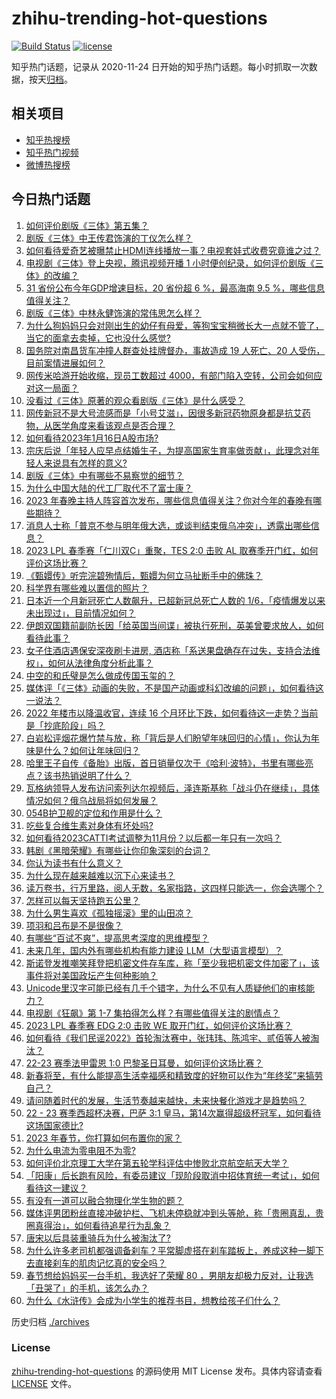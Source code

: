 # zhihu-trending-hot-questions

[![Build Status](https://github.com/justjavac/zhihu-trending-hot-questions/workflows/ci/badge.svg?branch=master)](https://github.com/justjavac/zhihu-trending-hot-questions/actions)
[![license](https://img.shields.io/github/license/justjavac/zhihu-trending-hot-questions)](https://github.com/justjavac/zhihu-trending-hot-questions/blob/master/LICENSE)

知乎热门话题，记录从 2020-11-24
日开始的知乎热门话题。每小时抓取一次数据，按天[归档](./archives)。

## 相关项目

- [知乎热搜榜](https://github.com/justjavac/zhihu-trending-top-search)
- [知乎热门视频](https://github.com/justjavac/zhihu-trending-hot-video)
- [微博热搜榜](https://github.com/justjavac/weibo-trending-hot-search)

## 今日热门话题

<!-- BEGIN -->
<!-- 最后更新时间 Tue Jan 17 2023 03:09:05 GMT+0800 (China Standard Time) -->

1. [如何评价剧版《三体》第五集？](https://www.zhihu.com/question/579076003)
1. [剧版《三体》中王传君饰演的丁仪怎么样？](https://www.zhihu.com/question/578896918)
1. [如何看待爱奇艺被曝禁止HDMI连线播放一事？电视套娃式收费究竟谁之过？](https://www.zhihu.com/question/579017821)
1. [电视剧《三体》登上央视，腾讯视频开播 1 小时便创纪录，如何评价剧版《三体》的改编？](https://www.zhihu.com/question/579002657)
1. [31 省份公布今年GDP增速目标，20 省份超 6 %，最高海南 9.5 %，哪些信息值得关注？](https://www.zhihu.com/question/579006088)
1. [剧版《三体》中林永健饰演的常伟思怎么样？](https://www.zhihu.com/question/578886711)
1. [为什么狗妈妈只会对刚出生的幼仔有母爱，等狗宝宝稍微长大一点就不管了，当它的面拿去卖掉，它也没什么感觉?](https://www.zhihu.com/question/573857956)
1. [国务院对南昌货车冲撞人群查处挂牌督办，事故造成 19 人死亡、20 人受伤，目前案情进展如何？](https://www.zhihu.com/question/579014296)
1. [网传米哈游开始收缩，现员工数超过 4000，有部门陷入空转，公司会如何应对这一局面？](https://www.zhihu.com/question/578064251)
1. [没看过《三体》原著的观众看剧版《三体》是什么感受？](https://www.zhihu.com/question/578898732)
1. [网传新冠不是大号流感而是「小号艾滋」，因很多新冠药物原身都是抗艾药物，从医学角度来看该观点是否合理？](https://www.zhihu.com/question/579008327)
1. [如何看待2023年1月16日A股市场?](https://www.zhihu.com/question/579015845)
1. [宗庆后说「年轻人应早点结婚生子，为提高国家生育率做贡献」，此理念对年轻人来说具有怎样的意义?](https://www.zhihu.com/question/579061948)
1. [剧版《三体》中有哪些不易察觉的细节？](https://www.zhihu.com/question/578899177)
1. [为什么中国大陆的代工厂取代不了富士康？](https://www.zhihu.com/question/497225723)
1. [2023 年春晚主持人阵容首次发布，哪些信息值得关注？你对今年的春晚有哪些期待？](https://www.zhihu.com/question/579009922)
1. [消息人士称「普京不参与明年俄大选，或谈判结束俄乌冲突」，透露出哪些信息？](https://www.zhihu.com/question/579012602)
1. [2023 LPL 春季赛「仁川双C」重聚，TES 2:0 击败 AL 取赛季开门红，如何评价这场比赛？](https://www.zhihu.com/question/579062929)
1. [《甄嬛传》听完浣碧殉情后，甄嬛为何立马扯断手中的佛珠？](https://www.zhihu.com/question/409774541)
1. [科学界有哪些难以置信的照片？](https://www.zhihu.com/question/578341056)
1. [日本近一个月新冠死亡人数飙升，已超新冠总死亡人数的 1/6，「疫情爆发以来未出现过」，目前情况如何？](https://www.zhihu.com/question/578684291)
1. [伊朗双国籍前副防长因「给英国当间谍」被执行死刑，英美曾要求放人，如何看待此事？](https://www.zhihu.com/question/578887100)
1. [女子住酒店遇保安深夜刷卡进房, 酒店称「系送果盘确存在过失，支持合法维权」，如何从法律角度分析此事？](https://www.zhihu.com/question/579009608)
1. [中空的和氏璧是怎么做成传国玉玺的？](https://www.zhihu.com/question/550432187)
1. [媒体评「《三体》动画的失败，不是国产动画或科幻改编的问题」，如何看待这一说法？](https://www.zhihu.com/question/579002285)
1. [2022 年楼市以降温收官，连续 16 个月环比下跌，如何看待这一走势？当前是「抄底阶段」吗？](https://www.zhihu.com/question/579005983)
1. [白岩松评烟花爆竹禁与放，称「背后是人们盼望年味回归的心情」，你认为年味是什么？如何让年味回归？](https://www.zhihu.com/question/579055378)
1. [哈里王子自传《备胎》出版，首日销量仅次于《哈利·波特》，书里有哪些亮点？该书热销说明了什么？](https://www.zhihu.com/question/578085343)
1. [瓦格纳领导人发布访问索列达尔视频后，泽连斯基称「战斗仍在继续」，具体情况如何？俄乌战局将如何发展？](https://www.zhihu.com/question/579010205)
1. [054B护卫舰的定位和作用是什么？](https://www.zhihu.com/question/578059721)
1. [吃些复合维生素对身体有坏处吗?](https://www.zhihu.com/question/290114916)
1. [如何看待2023CATTI考试调整为11月份？以后都一年只有一次吗？](https://www.zhihu.com/question/579043004)
1. [韩剧《黑暗荣耀》有哪些让你印象深刻的台词？](https://www.zhihu.com/question/576958432)
1. [你认为读书有什么意义？](https://www.zhihu.com/question/579071318)
1. [为什么现在越来越难以沉下心来读书？](https://www.zhihu.com/question/578835961)
1. [读万卷书，行万里路，阅人无数，名家指路，这四样只能选一，你会选哪个？](https://www.zhihu.com/question/573887013)
1. [怎样可以每天坚持跑五公里？](https://www.zhihu.com/question/575767269)
1. [为什么男生喜欢《孤独摇滚》里的山田凉？](https://www.zhihu.com/question/578153079)
1. [项羽和吕布是不是很像？](https://www.zhihu.com/question/570474508)
1. [有哪些“百试不爽”，提高思考深度的思维模型？](https://www.zhihu.com/question/431330002)
1. [未来几年，国内外有哪些机构有能力建设 LLM（大型语言模型）？](https://www.zhihu.com/question/577674439)
1. [斯诺登发推嘲笑拜登把机密文件存车库，称「至少我把机密文件加密了」，该事件将对美国政坛产生何种影响？](https://www.zhihu.com/question/578456246)
1. [Unicode里汉字可能已经有几千个错字，为什么不见有人质疑他们的审核能力？](https://www.zhihu.com/question/578135470)
1. [电视剧《狂飙》第 1-7 集拍得怎么样？有哪些值得关注的剧情点？](https://www.zhihu.com/question/578719418)
1. [2023 LPL 春季赛 EDG 2:0 击败 WE 取开门红，如何评价这场比赛？](https://www.zhihu.com/question/579048325)
1. [如何看待《我们民谣2022》首轮淘汰赛中，张玮玮、陈鸿宇、贰佰等人被淘汰？](https://www.zhihu.com/question/578707055)
1. [22-23 赛季法甲雷恩 1:0 巴黎圣日耳曼，如何评价这场比赛？](https://www.zhihu.com/question/578947365)
1. [新春将至，有什么能提高生活幸福感和精致度的好物可以作为“年终奖”来犒劳自己？](https://www.zhihu.com/question/577136087)
1. [请问随着时代的发展，生活节奏越来越快，未来快餐化游戏才是趋势吗？](https://www.zhihu.com/question/572723043)
1. [22 - 23 赛季西超杯决赛，巴萨 3:1 皇马，第14次赢得超级杯冠军，如何看待这场国家德比?](https://www.zhihu.com/question/579000965)
1. [2023 年春节，你打算如何布置你的家？](https://www.zhihu.com/question/576524466)
1. [为什么电流为零电阻不为零?](https://www.zhihu.com/question/570278163)
1. [如何评价北京理工大学在第五轮学科评估中惨败北京航空航天大学？](https://www.zhihu.com/question/578555974)
1. [「阳康」后长跑有风险，有委员建议「现阶段取消中招体育统一考试」，如何看待这一建议？](https://www.zhihu.com/question/578276738)
1. [有没有一道可以融合物理化学生物的题？](https://www.zhihu.com/question/499682974)
1. [媒体评男团粉丝直接冲破护栏、飞机未停稳就冲到头等舱，称「贵圈真乱，贵圈真得治」，如何看待追星行为乱象？](https://www.zhihu.com/question/578681419)
1. [唐宋以后具装重骑兵为什么被淘汰了?](https://www.zhihu.com/question/578828035)
1. [为什么许多老司机都强调备刹车？平常脚虚搭在刹车踏板上，养成这种一脚下去直接刹车的肌肉记忆真的安全吗？](https://www.zhihu.com/question/421351871)
1. [春节想给妈妈买一台手机，我选好了荣耀 80 ，男朋友却极力反对，让我选「丑哭了」的手机，该怎么办？](https://www.zhihu.com/question/578831386)
1. [为什么《水浒传》会成为小学生的推荐书目，想教给孩子们什么？](https://www.zhihu.com/question/391790918)

<!-- END -->

历史归档 [./archives](./archives)

### License

[zhihu-trending-hot-questions](https://github.com/justjavac/zhihu-trending-hot-questions)
的源码使用 MIT License 发布。具体内容请查看 [LICENSE](./LICENSE) 文件。
